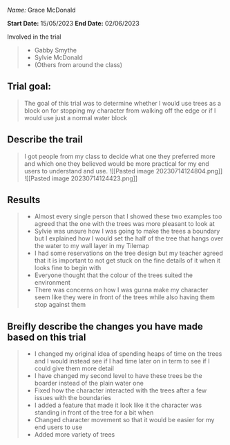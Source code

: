 _Name:_ Grace McDonald

**Start Date:**
15/05/2023
**End Date:**
02/06/2023

Involved in the trial
>- Gabby Smythe
>- Sylvie McDonald
>- (Others from around the class)

## Trial goal:
>The goal of this trial was to determine whether I would use trees as a block on for stopping my character from walking off the edge or if I would use just a normal water block

## Describe the trail
>I got people from my class to decide what one they preferred more  and which one they believed would be more practical for my end users to understand and use.
![[Pasted image 20230714124804.png]]
![[Pasted image 20230714124423.png]]

## Results
> - Almost every single person that I showed these two examples too agreed that the one with the trees was more pleasant to look at 
> - Sylvie was unsure how I was going to make the trees a boundary but I explained how I would set the half of the tree that hangs over the water to my wall layer in my Tilemap
> - I had some reservations on the tree design but my teacher agreed that it is important to not get stuck on the fine details of it when it looks fine to begin with
> - Everyone thought that the colour of the trees suited the environment
> - There was concerns on how I was gunna make my character seem like they were in front of the trees while also having them stop against them

## Breifly describe the changes you have made based on this trial
> - I changed my original idea of spending heaps of time on the trees and I would instead see if I had time later on in term to see if I could give them more detail  
> - I have changed my second level to have these trees be the boarder instead of the plain water one
> - Fixed how the character interacted with the trees after a few issues with the boundaries
> - I added a feature that made it look like it the character was standing in front of the tree for a bit when
> - Changed character movement so that it would be easier for my end users to use
> - Added more variety of trees 